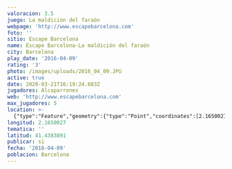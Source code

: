 ```yaml
---
valoracion: 3.5
juego: La maldición del faraón
webpage: 'http://www.escapebarcelona.com'
foto: ''
sitio: Escape Barcelona
name: Escape Barcelona-La maldición del faraón
city: Barcelona
play_date: '2016-04-09'
rating: '3'
photo: /images/uploads/2016_04_09.JPG
active: true
date: 2020-03-21T16:19:24.683Z
jugadores: Alcaparrones
web: 'http://www.escapebarcelona.com'
max_jugadores: 5
location: >-
  {"type":"Feature","geometry":{"type":"Point","coordinates":[2.1650027,41.4383891]}}
longitud: 2.1650027
tematica: ''
latitud: 41.4383891
publicar: si
fecha: '2016-04-09'
poblacion: Barcelona
---
```

